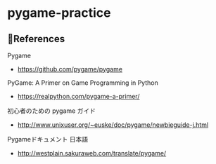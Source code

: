 # pygame-practice

## :space_invader:References
Pygame
* <https://github.com/pygame/pygame>

PyGame: A Primer on Game Programming in Python
* <https://realpython.com/pygame-a-primer/>

初心者のための pygame ガイド
* <http://www.unixuser.org/~euske/doc/pygame/newbieguide-j.html>

Pygameドキュメント 日本語
* <http://westplain.sakuraweb.com/translate/pygame/>